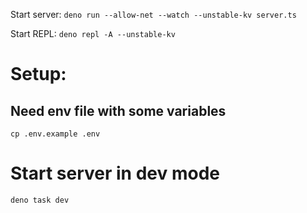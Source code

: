 Start server: `deno run --allow-net --watch --unstable-kv server.ts`

Start REPL: `deno repl -A --unstable-kv`

# Setup:

## Need env file with some variables
`cp .env.example .env`

# Start server in dev mode
`deno task dev`